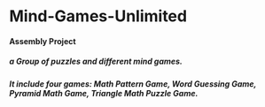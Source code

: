# Mind-Games-Unlimited
#### Assembly Project
##### a Group of puzzles and different mind games.
##### It include four games: Math Pattern Game, Word Guessing Game, Pyramid Math Game, Triangle Math Puzzle Game.

